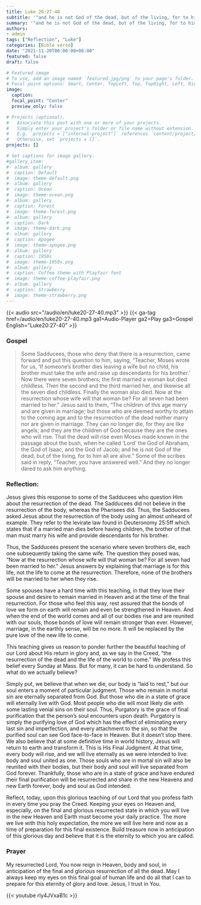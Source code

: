 ```yaml
---
title: Luke 20:27-40
subtitle: '"and he is not God of the dead, but of the living, for to him all are alive.” - Luke 20:38'
summary: '"and he is not God of the dead, but of the living, for to him all are alive.” - Luke 20:38'
authors:
- admin
tags: ["Reflection", "Luke"]
categories: [Bible verse]
date: "2021-11-20T00:00:00+08:00"
featured: false
draft: false

# Featured image
# To use, add an image named `featured.jpg/png` to your page's folder.
# Focal point options: Smart, Center, TopLeft, Top, TopRight, Left, Right, BottomLeft, Bottom, BottomRight
image:
  caption:
  focal_point: "Center"
  preview_only: false

# Projects (optional).
#   Associate this post with one or more of your projects.
#   Simply enter your project's folder or file name without extension.
#   E.g. `projects = ["internal-project"]` references `content/project/deep-learning/index.md`.
#   Otherwise, set `projects = []`.
projects: []

# Set captions for image gallery.
#gallery_item:
#- album: gallery
#  caption: Default
#  image: theme-default.png
#- album: gallery
#  caption: Ocean
#  image: theme-ocean.png
#- album: gallery
#  caption: Forest
#  image: theme-forest.png
#- album: gallery
#  caption: Dark
#  image: theme-dark.png
#- album: gallery
#  caption: Apogee
#  image: theme-apogee.png
#- album: gallery
#  caption: 1950s
#  image: theme-1950s.png
#- album: gallery
#  caption: Coffee theme with Playfair font
#  image: theme-coffee-playfair.png
#- album: gallery
#  caption: Strawberry
#  image: theme-strawberry.png
---
```


{{< audio src="/audio/en/luke20-27-40.mp3" >}}
{{< ga-tag href=/audio/en/luke20-27-40.mp3 ga1=Audio-Player ga2=Play ga3=Gospel English="Luke20:27-40" >}}


### Gospel
> Some Sadducees, those who deny that there is a resurrection, came forward and put this question to him, saying, “Teacher, Moses wrote for us, ‘If someone’s brother dies leaving a wife but no child, his brother must take the wife and raise up descendants for his brother.’ Now there were seven brothers; the first married a woman but died childless. Then the second and the third married her, and likewise all the seven died childless. Finally the woman also died. Now at the resurrection whose wife will that woman be? For all seven had been married to her.” Jesus said to them, “The children of this age marry and are given in marriage; but those who are deemed worthy to attain to the coming age and to the resurrection of the dead neither marry nor are given in marriage. They can no longer die, for they are like angels; and they are the children of God because they are the ones who will rise. That the dead will rise even Moses made known in the passage about the bush, when he called ‘Lord’ the God of Abraham, the God of Isaac, and the God of Jacob; and he is not God of the dead, but of the living, for to him all are alive.” Some of the scribes said in reply, “Teacher, you have answered well.” And they no longer dared to ask him anything.

### Reflection:
Jesus gives this response to some of the Sadducees who question Him about the resurrection of the dead. The Sadducees did not believe in the resurrection of the body, whereas the Pharisees did. Thus, the Sadducees asked Jesus about the resurrection of the body using an almost unheard of example. They refer to the levirate law found in Deuteronomy 25:5ff which states that if a married man dies before having children, the brother of that man must marry his wife and provide descendants for his brother.

Thus, the Sadducees present the scenario where seven brothers die, each one subsequently taking the same wife. The question they posed was, “Now at the resurrection whose wife will that woman be? For all seven had been married to her.” Jesus answers by explaining that marriage is for this life, not the life to come at the resurrection. Therefore, none of the brothers will be married to her when they rise.

Some spouses have a hard time with this teaching, in that they love their spouse and desire to remain married in Heaven and at the time of the final resurrection. For those who feel this way, rest assured that the bonds of love we form on earth will remain and even be strengthened in Heaven.
And when the end of the world comes and all of our bodies rise and are reunited with our souls, those bonds of love will remain stronger than ever. However, marriage, in the earthly sense, will be no more. It will be replaced by the pure love of the new life to come.

This teaching gives us reason to ponder further the beautiful teaching of our Lord about His return in glory and, as we say in the Creed, “the resurrection of the dead and the life of the world to come.” We profess this belief every Sunday at Mass. But for many, it can be hard to understand. So what do we actually believe?

Simply put, we believe that when we die, our body is “laid to rest,” but our soul enters a moment of particular judgment. Those who remain in mortal sin are eternally separated from God. But those who die in a state of grace will eternally live with God. Most people who die will most likely die with some lasting venial sins on their soul. Thus, Purgatory is the grace of final purification that the person’s soul encounters upon death. Purgatory is simply the purifying love of God which has the effect of eliminating every last sin and imperfection, and every attachment to the sin, so that the purified soul can see God face-to-face in Heaven. But it doesn’t stop there. We also believe that at some definitive time in world history, Jesus will return to earth and transform it. This is His Final Judgment. At that time, every body will rise, and we will live eternally as we were intended to live: body and soul united as one. Those souls who are in mortal sin will also be reunited with their bodies, but their body and soul will live separated from God forever. Thankfully, those who are in a state of grace and have endured their final purification will be resurrected and share in the new Heavens and new Earth forever, body and soul as God intended.

Reflect, today, upon this glorious teaching of our Lord that you profess faith in every time you pray the Creed. Keeping your eyes on Heaven and, especially, on the final and glorious resurrected state in which you will live in the new Heaven and Earth must become your daily practice. The more we live with this holy expectation, the more we will live here and now as a time of preparation for this final existence. Build treasure now in anticipation of this glorious day and believe that it is the eternity to which you are called.

### Prayer
My resurrected Lord, You now reign in Heaven, body and soul, in anticipation of the final and glorious resurrection of all the dead. May I always keep my eyes on this final goal of human life and do all that I can to prepare for this eternity of glory and love. Jesus, I trust in You.

{{< youtube rly4JVxaB1c >}}
